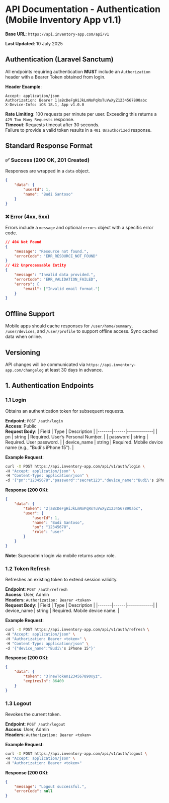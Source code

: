 # API Documentation - Authentication (Mobile Inventory App v1.1)

**Base URL**: `https://api.inventory-app.com/api/v1`

**Last Updated**: 10 July 2025

## Authentication (Laravel Sanctum)
All endpoints requiring authentication **MUST** include an `Authorization` header with a Bearer Token obtained from login.

**Header Example**:
```
Accept: application/json
Authorization: Bearer 1|aBcDeFgHiJkLmNoPqRsTuVwXyZ1234567890abc
X-Device-Info: iOS 18.1, App v1.0.0
```

**Rate Limiting**: 100 requests per minute per user. Exceeding this returns a `429 Too Many Requests` response.  
**Timeout**: Requests timeout after 30 seconds.  
Failure to provide a valid token results in a `401 Unauthorized` response.

## Standard Response Format
### ✅ Success (200 OK, 201 Created)
Responses are wrapped in a `data` object.
```json
{
    "data": {
        "userId": 1,
        "name": "Budi Santoso"
    }
}
```

### ❌ Error (4xx, 5xx)
Errors include a `message` and optional `errors` object with a specific error code.
```json
// 404 Not Found
{
    "message": "Resource not found.",
    "errorCode": "ERR_RESOURCE_NOT_FOUND"
}
// 422 Unprocessable Entity
{
    "message": "Invalid data provided.",
    "errorCode": "ERR_VALIDATION_FAILED",
    "errors": {
        "email": ["Invalid email format."]
    }
}
```

## Offline Support
Mobile apps should cache responses for `/user/home/summary`, `/user/devices`, and `/user/profile` to support offline access. Sync cached data when online.

## Versioning
API changes will be communicated via `https://api.inventory-app.com/changelog` at least 30 days in advance.

## 1. Authentication Endpoints
### 1.1 Login
Obtains an authentication token for subsequent requests.

**Endpoint**: `POST /auth/login`  
**Access**: Public  
**Request Body**:
| Field | Type | Description |
|-------|------|-------------|
| pn | string | Required. User’s Personal Number. |
| password | string | Required. User password. |
| device_name | string | Required. Mobile device name (e.g., "Budi's iPhone 15"). |

**Example Request**:
```bash
curl -X POST https://api.inventory-app.com/api/v1/auth/login \
-H "Accept: application/json" \
-H "Content-Type: application/json" \
-d '{"pn":"12345678","password":"secret123","device_name":"Budi\'s iPhone 15"}'
```

**Response (200 OK)**:
```json
{
    "data": {
        "token": "2|aBcDeFgHiJkLmNoPqRsTuVwXyZ1234567890abc",
        "user": {
            "userId": 1,
            "name": "Budi Santoso",
            "pn": "12345678",
            "role": "user"
        }
    }
}
```
**Note**: Superadmin login via mobile returns `admin` role.

### 1.2 Token Refresh
Refreshes an existing token to extend session validity.

**Endpoint**: `POST /auth/refresh`  
**Access**: User, Admin  
**Headers**: `Authorization: Bearer <token>`  
**Request Body**:
| Field | Type | Description |
|-------|------|-------------|
| device_name | string | Required. Mobile device name. |

**Example Request**:
```bash
curl -X POST https://api.inventory-app.com/api/v1/auth/refresh \
-H "Accept: application/json" \
-H "Authorization: Bearer <token>" \
-H "Content-Type: application/json" \
-d '{"device_name":"Budi\'s iPhone 15"}'
```

**Response (200 OK)**:
```json
{
    "data": {
        "token": "3|newToken1234567890xyz",
        "expiresIn": 86400
    }
}
```

### 1.3 Logout
Revokes the current token.

**Endpoint**: `POST /auth/logout`  
**Access**: User, Admin  
**Headers**: `Authorization: Bearer <token>`  

**Example Request**:
```bash
curl -X POST https://api.inventory-app.com/api/v1/auth/logout \
-H "Accept: application/json" \
-H "Authorization: Bearer <token>"
```

**Response (200 OK)**:
```json
{
    "message": "Logout successful.",
    "errorCode": null
}
```